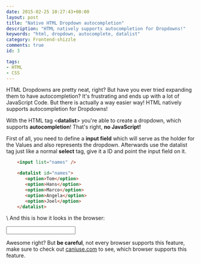 ```yaml
---
date: 2015-02-25 10:27:43+00:00
layout: post
title: "Native HTML Dropdown autocompletion"
description: "HTML natively supports autocompletion for Dropdowns!"
keywords: "html, dropdown, autocomplete, datalist"
category: Frontend-shizzle
comments: true
id: 3

tags:
- HTML
- CSS
---
```


HTML Dropdowns are pretty neat, right? But have you ever tried expanding them to have autocompletion? It's frustrating and ends up with a lot of JavaScript Code.
But there is actually a way easier way! HTML natively supports autocompletion for Dropdowns!

With the HTML tag <**datalist**> you're able to create a dropdown, which supports **autocompletion**! That's right, **no JavaScript!**

First of all, you need to define a **input field** which will serve as the holder for the Values and also represents the dropdown.
Afterwards use the datalist tag just like a normal **select** tag, give it a ID and point the input field on it.

~~~ html
    <input list="names" />

    <datalist id="names">
       <option>Tom</option>
       <option>Hans</option>
       <option>Marco</option>
       <option>Angela</option>
       <option>Joel</option>
    </datalist>
~~~ 
  \\
And this is how it looks in the browser:



<input list="names" />

<datalist id="names">
   <option>Tom</option>
   <option>Hans</option>
   <option>Marco</option>
   <option>Angela</option>
   <option>Joel</option>
</datalist>  



Awesome right? But **be careful**, not every browser supports this feature, make sure to check out [caniuse.com](http://caniuse.com/#search=datalist) to see, which browser supports this feature.

